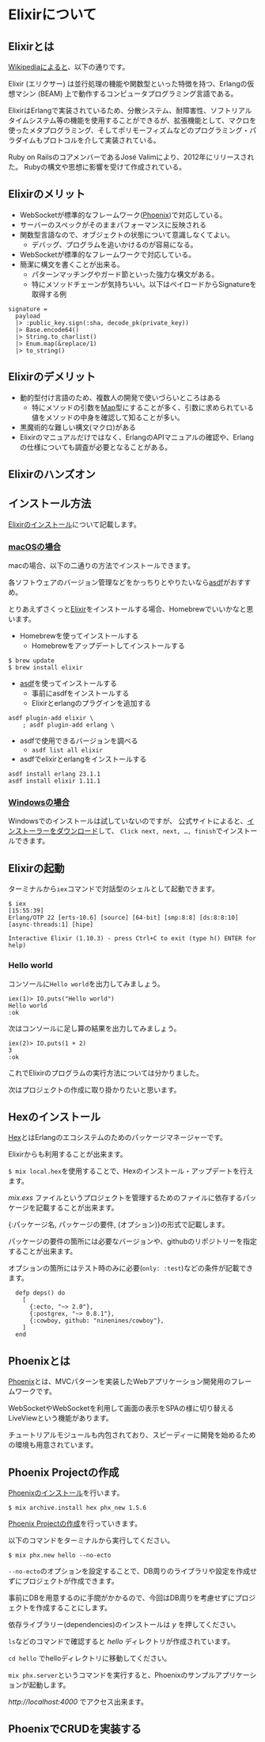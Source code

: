 # Elixirについて

## Elixirとは

[Wikipediaによると]、以下の通りです。

Elixir (エリクサー) は並行処理の機能や関数型といった特徴を持つ、Erlangの仮想マシン (BEAM) 上で動作するコンピュータプログラミング言語である。

ElixirはErlangで実装されているため、分散システム、耐障害性、ソフトリアルタイムシステム等の機能を使用することができるが、拡張機能として、マクロを使ったメタプログラミング、そしてポリモーフィズムなどのプログラミング・パラダイムもプロトコルを介して実装されている。

Ruby on RailsのコアメンバーであるJosé Valimにより、2012年にリリースされた。
Rubyの構文や思想に影響を受けて作成されている。

## Elixirのメリット

- WebSocketが標準的なフレームワーク([Phoenix])で対応している。
- サーバーのスペックがそのままパフォーマンスに反映される
- 関数型言語なので、オブジェクトの状態について意識しなくてよい。
  - デバッグ、プログラムを追いかけるのが容易になる。
- WebSocketが標準的なフレームワークで対応している。
- 簡潔に構文を書くことが出来る。
  - パターンマッチングやガード節といった強力な構文がある。
  - 特にメソッドチェーンが気持ちいい。以下はペイロードからSignatureを取得する例

```
signature =
  payload
  |> :public_key.sign(:sha, decode_pk(private_key))
  |> Base.encode64()
  |> String.to_charlist()
  |> Enum.map(&replace/1)
  |> to_string()
```

## Elixirのデメリット

- 動的型付け言語のため、複数人の開発で使いづらいところはある
  - 特にメソッドの引数を[Map]型にすることが多く、引数に求められている値をメソッドの中身を確認して知ることが多い。
- 黒魔術的な難しい構文(マクロ)がある
- Elixirのマニュアルだけではなく、ErlangのAPIマニュアルの確認や、Erlangの仕様についても調査が必要となることがある。

## Elixirのハンズオン

## インストール方法

[Elixirのインストール]について記載します。

### [macOSの場合](https://elixir-lang.org/install.html#macos)

macの場合、以下の二通りの方法でインストールできます。

各ソフトウェアのバージョン管理などをかっちりとやりたいなら[asdf]がおすすめ。

とりあえずさくっと[Elixir]をインストールする場合、Homebrewでいいかなと思います。

- Homebrewを使ってインストールする
  - Homebrewをアップデートしてインストールする
```
$ brew update
$ brew install elixir
```
- [asdf]を使ってインストールする
  - 事前にasdfをインストールする
  - Elixirとerlangのプラグインを追加する
```
asdf plugin-add elixir \
    ; asdf plugin-add erlang \
```
  - asdfで使用できるバージョンを調べる
    - `asdf list all elixir`
  - asdfでelixirとerlangをインストールする
  
```
asdf install erlang 23.1.1
asdf install elixir 1.11.1
```

### [Windowsの場合]

Windowsでのインストールは試していないのですが、 公式サイトによると、[インストーラーをダウンロード]して、
`Click next, next, …, finish`でインストールできます。


## Elixirの起動

ターミナルから`iex`コマンドで対話型のシェルとして起動できます。
```
$ iex                                                                                                        [15:55:39]
Erlang/OTP 22 [erts-10.6] [source] [64-bit] [smp:8:8] [ds:8:8:10] [async-threads:1] [hipe]

Interactive Elixir (1.10.3) - press Ctrl+C to exit (type h() ENTER for help)
```

### Hello world

コンソールに`Hello world`を出力してみましょう。
```
iex(1)> IO.puts("Hello world")
Hello world
:ok
```
次はコンソールに足し算の結果を出力してみましょう。
```
iex(2)> IO.puts(1 + 2)
3
:ok
```

これでElixirのプログラムの実行方法については分かりました。

次はプロジェクトの作成に取り掛かりたいと思います。

## Hexのインストール

[Hex]とはErlangのエコシステムのためのパッケージマネージャーです。

Elixirからも利用することが出来ます。

`$ mix local.hex`を使用することで、Hexのインストール・アップデートを行えます。

_mix.exs_ ファイルというプロジェクトを管理するためのファイルに依存するパッケージを記載することが出来ます。

{:パッケージ名, パッケージの要件, (オプション)}の形式で記載します。

パッケージの要件の箇所には必要なバージョンや、githubのリポジトリーを指定することが出来ます。

オプションの箇所にはテスト時のみに必要(`only: :test`)などの条件が記載できます。

```
  defp deps() do
    [
      {:ecto, "~> 2.0"},
      {:postgrex, "~> 0.8.1"},
      {:cowboy, github: "ninenines/cowboy"},
    ]
  end
```

## Phoenixとは

[Phoenix]とは、MVCパターンを実装したWebアプリケーション開発用のフレームワークです。

WebSocketやWebSocketを利用して画面の表示をSPAの様に切り替えるLiveViewという機能があります。

チュートリアルモジュールも内包されており、スピーディーに開発を始めるための環境も用意されています。

## Phoenix Projectの作成

[Phoenixのインストール]を行います。

`$ mix archive.install hex phx_new 1.5.6`

[Phoenix Projectの作成]を行っていきます。

以下のコマンドをターミナルから実行してください。

```
$ mix phx.new hello --no-ecto
```

`--no-ecto`のオプションを設定することで、DB周りのライブラリや設定を作成せずにプロジェクトが作成できます。

事前にDBを用意するのに手間がかかるので、今回はDB周りを考慮せずにプロジェクトを作成することにします。

依存ライブラリー(dependencies)のインストールは _y_ を押してください。

`ls`などのコマンドで確認すると _hello_ ディレクトリが作成されています。

`cd hello` でhelloディレクトリに移動してください。

`mix phx.server`というコマンドを実行すると、Phoenixのサンプルアプリケーションが起動します。

_http://localhost:4000_ でアクセス出来ます。

## PhoenixでCRUDを実装する




[asdf]: https://asdf-vm.com/#/
[Elixir]: https://elixir-lang.org/
[Wikipediaによると]: https://ja.wikipedia.org/wiki/Elixir_(%E3%83%97%E3%83%AD%E3%82%B0%E3%83%A9%E3%83%9F%E3%83%B3%E3%82%B0%E8%A8%80%E8%AA%9E)
[Elixirのインストール]: https://elixir-lang.org/install.html
[Hex]: https://hex.pm/
[macOSの場合]: https://elixir-lang.org/install.html#macos
[Map]: https://hexdocs.pm/elixir/Map.html
[Windowsの場合]: https://elixir-lang.org/install.html#windows
[Phoenix]: https://www.phoenixframework.org/
[Phoenix Projectの作成]: https://hexdocs.pm/phoenix/up_and_running.html
[Phoenixのインストール]: https://hexdocs.pm/phoenix/installation.html
[インストーラーをダウンロード]: https://github.com/elixir-lang/elixir-windows-setup/releases/download/v2.1/elixir-websetup.exe

